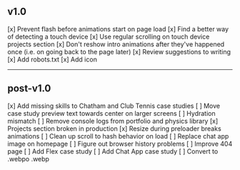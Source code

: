 ## v1.0

[x] Prevent flash before animations start on page load
[x] Find a better way of detecting a touch device
[x] Use regular scrolling on touch device projects section
[x] Don't reshow intro animations after they've happened once (i.e. on going back to the page later)
[x] Review suggestions to writing
[x] Add robots.txt
[x] Add icon

---

## post-v1.0

[x] Add missing skills to Chatham and Club Tennis case studies
[ ] Move case study preview text towards center on larger screens
[ ] Hydration mismatch
[ ] Remove console logs from portfolio and physics library
[x] Projects section broken in production
[x] Resize during preloader breaks animations
[ ] Clean up scroll to hash behavior on load
[ ] Replace chat app image on homepage
[ ] Figure out browser history problems
[ ] Improve 404 page
[ ] Add Flex case study
[ ] Add Chat App case study
[ ] Convert to .webpo .webp
